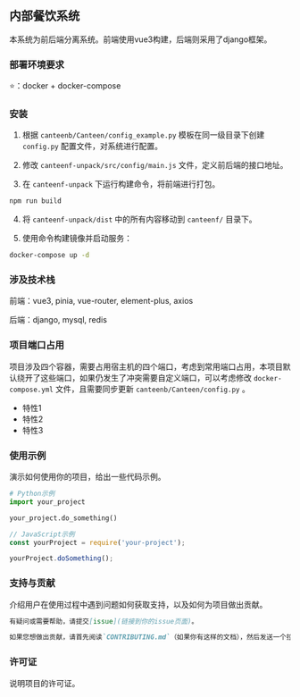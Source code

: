 ## 内部餐饮系统

本系统为前后端分离系统。前端使用vue3构建，后端则采用了django框架。

### 部署环境要求

⭐：docker + docker-compose

### 安装

1. 根据 `canteenb/Canteen/config_example.py` 模板在同一级目录下创建 `config.py` 配置文件，对系统进行配置。

2. 修改 `canteenf-unpack/src/config/main.js` 文件，定义前后端的接口地址。

3. 在 `canteenf-unpack` 下运行构建命令，将前端进行打包。

```bash
npm run build
```

4. 将 `canteenf-unpack/dist` 中的所有内容移动到 `canteenf/` 目录下。

5. 使用命令构建镜像并启动服务：

```bash
docker-compose up -d
```

### 涉及技术栈

前端：vue3, pinia, vue-router, element-plus, axios

后端：django, mysql, redis


### 项目端口占用

项目涉及四个容器，需要占用宿主机的四个端口，考虑到常用端口占用，本项目默认绕开了这些端口，如果仍发生了冲突需要自定义端口，可以考虑修改 `docker-compose.yml` 文件，且需要同步更新 `canteenb/Canteen/config.py` 。

- 特性1
- 特性2
- 特性3

### 使用示例

演示如何使用你的项目，给出一些代码示例。

```python
# Python示例
import your_project

your_project.do_something()
```

```javascript
// JavaScript示例
const yourProject = require('your-project');

yourProject.doSomething();
```



### 支持与贡献

介绍用户在使用过程中遇到问题如何获取支持，以及如何为项目做出贡献。

```markdown
有疑问或需要帮助，请提交[issue](链接到你的issue页面)。

如果您想做出贡献，请首先阅读`CONTRIBUTING.md`（如果你有这样的文档），然后发送一个拉请求。
```

### 许可证

说明项目的许可证。